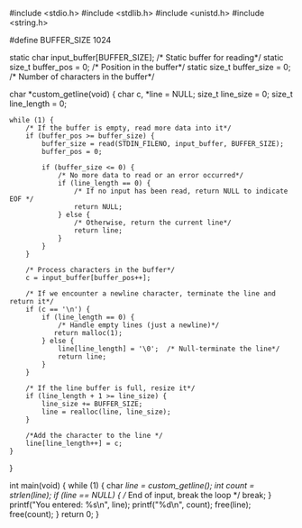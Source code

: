#include <stdio.h>
#include <stdlib.h>
#include <unistd.h>
#include <string.h>

#define BUFFER_SIZE 1024

static char input_buffer[BUFFER_SIZE];  /* Static buffer for reading*/
static size_t buffer_pos = 0;           /* Position in the buffer*/
static size_t buffer_size = 0;          /* Number of characters in the buffer*/

char *custom_getline(void) {
    char c, *line = NULL;
    size_t line_size = 0;
    size_t line_length = 0;

    while (1) {
        /* If the buffer is empty, read more data into it*/
        if (buffer_pos >= buffer_size) {
            buffer_size = read(STDIN_FILENO, input_buffer, BUFFER_SIZE);
            buffer_pos = 0;

            if (buffer_size <= 0) {
                /* No more data to read or an error occurred*/
                if (line_length == 0) {
                    /* If no input has been read, return NULL to indicate EOF */
                    return NULL;
                } else {
                    /* Otherwise, return the current line*/
                    return line;
                }
            }
        }

        /* Process characters in the buffer*/
        c = input_buffer[buffer_pos++];

        /* If we encounter a newline character, terminate the line and return it*/
        if (c == '\n') {
            if (line_length == 0) {
                /* Handle empty lines (just a newline)*/
               return malloc(1);
            } else {
                line[line_length] = '\0';  /* Null-terminate the line*/
                return line;
            }
        }

        /* If the line buffer is full, resize it*/
        if (line_length + 1 >= line_size) {
            line_size += BUFFER_SIZE;
            line = realloc(line, line_size);
        }

        /*Add the character to the line */
        line[line_length++] = c;
    }
}

int main(void) {
    while (1) {
        char *line = custom_getline();
		int count = strlen(line);
        if (line == NULL) {
            /* End of input, break the loop */
            break;
        }
        printf("You entered: %s\n", line);
		printf("%d\n", count);
        free(line);
		free(count);
    }
    return 0;
}